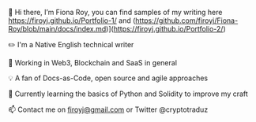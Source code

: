 👋 Hi there, I’m Fiona Roy, you can find samples of my writing here https://firoyj.github.io/Portfolio-1/ and (https://github.com/firoyj/Fiona-Roy/blob/main/docs/index.md)](https://firoyj.github.io/Portfolio-2/)

✏️ I'm a Native English technical writer

🚀 Working in Web3, Blockchain and SaaS in general

💡 A fan of Docs-as-Code, open source and agile approaches

🌱 Currently learning the basics of Python and Solidity to improve my craft

📫 Contact me on firoyj@gmail.com or Twitter @cryptotraduz
